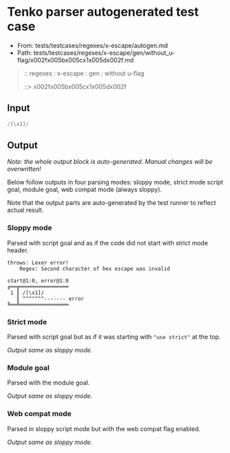 # Tenko parser autogenerated test case

- From: tests/testcases/regexes/x-escape/autogen.md
- Path: tests/testcases/regexes/x-escape/gen/without_u-flag/x002fx005bx005cx1x005dx002f.md

> :: regexes : x-escape : gen : without u-flag
>
> ::> x002fx005bx005cx1x005dx002f

## Input


`````js
/[\x1]/
`````

## Output

_Note: the whole output block is auto-generated. Manual changes will be overwritten!_

Below follow outputs in four parsing modes: sloppy mode, strict mode script goal, module goal, web compat mode (always sloppy).

Note that the output parts are auto-generated by the test runner to reflect actual result.

### Sloppy mode

Parsed with script goal and as if the code did not start with strict mode header.

`````
throws: Lexer error!
    Regex: Second character of hex escape was invalid

start@1:0, error@1:0
╔══╦════════════════
 1 ║ /[\x1]/
   ║ ^^^^^^^------- error
╚══╩════════════════

`````

### Strict mode

Parsed with script goal but as if it was starting with `"use strict"` at the top.

_Output same as sloppy mode._

### Module goal

Parsed with the module goal.

_Output same as sloppy mode._

### Web compat mode

Parsed in sloppy script mode but with the web compat flag enabled.

_Output same as sloppy mode._
